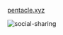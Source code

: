 [pentacle.xyz](https://pentacle.xyz/)

![social-sharing](https://user-images.githubusercontent.com/80323528/218591626-a96e8d32-f8aa-4a89-9911-12488e7acfbb.png)
